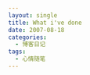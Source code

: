 ```yaml
---
layout: single
title: What i've done
date: 2007-08-18
categories:
  - 博客日记
tags:
  - 心情随笔
---
```


&nbsp;
